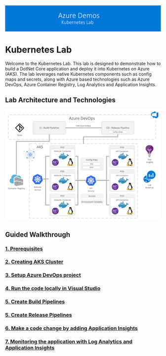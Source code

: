 ![banner](/Documentation/images/banner-lab.png)

# Kubernetes Lab

Welcome to the Kubernetes Lab. This lab is designed to demonstrate how to build a DotNet Core application and deploy it into Kubernetes on Azure (AKS). The lab leverages native Kubernetes components such as config maps and secrets, along with Azure based technologies such as Azure DevOps, Azure Container Registry, Log Analytics and Application Insights.

## Lab Architecture and Technologies 

![banner](/Documentation/images/architecture.png)


## Guided Walkthrough

### [1. Prerequisites](WalkthroughGuide/Prerequisites.md)

### [2. Creating AKS Cluster](Documentation/CreateEnvironment)

### [3. Setup Azure DevOps project](WalkthroughGuide/devopsproj.md)

### [4. Run the code locally in Visual Studio](WalkthroughGuide/runcodelocally.md)

### [5. Create Build Pipelines](WalkthroughGuide/buildpipelines.md)

### [5. Create Release Pipelines](WalkthroughGuide/releasepipelines.md)

### [6. Make a code change by adding Application Insights](WalkthroughGuide/codechanges.md)

### [7. Monitoring the application with Log Analytics and Application Insights](WalkthroughGuide/codechanges.md)

